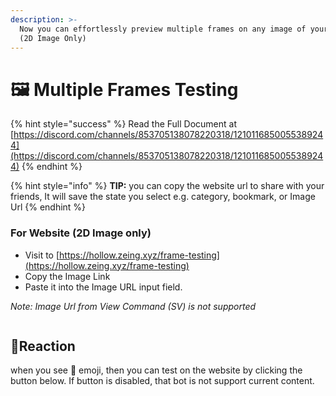 ```yaml
---
description: >-
  Now you can effortlessly preview multiple frames on any image of your choice.
  (2D Image Only)
---
```


# 🖼️ Multiple Frames Testing

{% hint style="success" %}
Read the Full Document at [https://discord.com/channels/853705138078220318/1210116850055389244](https://discord.com/channels/853705138078220318/1210116850055389244)
{% endhint %}

{% hint style="info" %}
**TIP:** you can copy the website url to share with your friends, It will save the state you select e.g.  category, bookmark, or Image Url
{% endhint %}

### For Website (2D Image only)

* Visit to [https://hollow.zeing.xyz/frame-testing](https://hollow.zeing.xyz/frame-testing)
* Copy the Image Link
* Paste it into the Image URL input field.

_Note: Image Url from View Command (SV) is not supported_

<figure><img src="https://media.discordapp.net/attachments/1210116850055389244/1211198831019163688/web_frame_test.gif?ex=65ffc8d0&#x26;is=65ed53d0&#x26;hm=4e65e671bf7c4dce153a4914f17a91521c2972670608020897e040831c418ce0&#x26;=&#x26;width=1140&#x26;height=1138" alt=""><figcaption></figcaption></figure>

## :lipstick:Reaction

when you see :lipstick: emoji, then you can test on the website by clicking the button below. If button is disabled, that bot is not support current content.

<figure><img src="https://media.discordapp.net/attachments/1210116850055389244/1211713416121548881/super_test.gif?ex=6601a80e&#x26;is=65ef330e&#x26;hm=f6ce7644a696f8881a51c9297989e2734eaecb063a676920d3957ea9b692ae1c&#x26;=&#x26;width=1320&#x26;height=1138" alt=""><figcaption></figcaption></figure>
